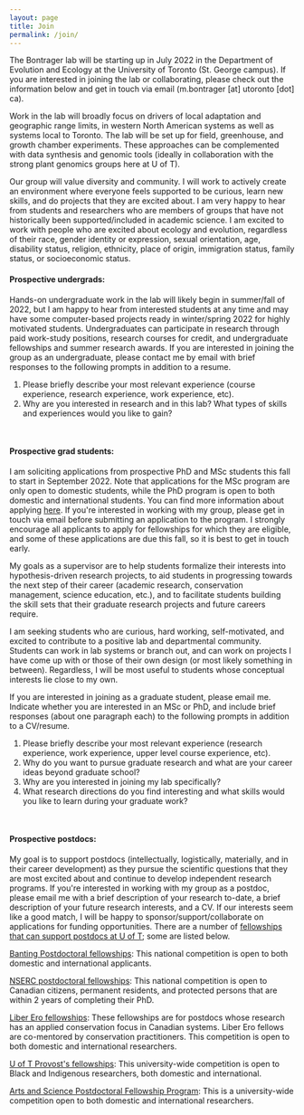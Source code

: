 ```yaml
---
layout: page
title: Join
permalink: /join/
---
```



The Bontrager lab will be starting up in July 2022 in the Department of Evolution and Ecology at the University of Toronto (St. George campus). If you are interested in joining the lab or collaborating, please check out the information below and get in touch via email (m.bontrager [at] utoronto [dot] ca).
<br>

Work in the lab will broadly focus on drivers of local adaptation and geographic range limits, in western North American systems as well as systems local to Toronto. The lab will be set up for field, greenhouse, and growth chamber experiments. These approaches can be complemented with data synthesis and genomic tools (ideally in collaboration with the strong plant genomics groups here at U of T).
<br>

Our group will value diversity and community. I will work to actively create an environment where everyone feels supported to be curious, learn new skills, and do projects that they are excited about. I am very happy to hear from students and researchers who are members of groups that have not historically been supported/included in academic science. I am excited to work with people who are excited about ecology and evolution, regardless of their race, gender identity or expression, sexual orientation, age, disability status, religion, ethnicity, place of origin, immigration status, family status, or socioeconomic status.
<br>


#### **Prospective undergrads:**

Hands-on undergraduate work in the lab will likely begin in summer/fall of 2022, but I am happy to hear from interested students at any time and may have some computer-based projects ready in winter/spring 2022 for highly motivated students. Undergraduates can participate in research through paid work-study positions, research courses for credit, and undergraduate fellowships and summer research awards. If you are interested in joining the group as an undergraduate, please contact me by email with brief responses to the following prompts in addition to a resume.

1. Please briefly describe your most relevant experience (course experience, research experience, work experience, etc).
2. Why are you interested in research and in this lab? What types of skills and experiences would you like to gain?
<br>

#### **Prospective grad students:**

I am soliciting applications from prospective PhD and MSc students this fall to start in September 2022. Note that applications for the MSc program are only open to domestic students, while the PhD program is open to both domestic and international students. You can find more information about applying [here](https://eeb.utoronto.ca/education/graduate/graduate-admissions/). If you're interested in working with my group, please get in touch via email before submitting an application to the program. I strongly encourage all applicants to apply for fellowships for which they are eligible, and some of these applications are due this fall, so it is best to get in touch early.

My goals as a supervisor are to help students formalize their interests into hypothesis-driven research projects, to aid students in progressing towards the next step of their career (academic research, conservation management, science education, etc.), and to facilitate students building the skill sets that their graduate research projects and future careers require.

I am seeking students who are curious, hard working, self-motivated, and excited to contribute to a positive lab and departmental community. Students can work in lab systems or branch out, and can work on projects I have come up with or those of their own design (or most likely something in between). Regardless, I will be most useful to students whose conceptual interests lie close to my own.

If you are interested in joining as a graduate student, please email me. Indicate whether you are interested in an MSc or PhD, and include brief responses (about one paragraph each) to the following prompts in addition to a CV/resume.

1. Please briefly describe your most relevant experience (research experience, work experience, upper level course experience, etc).
2. Why do you want to pursue graduate research and what are your career ideas beyond graduate school?
3. Why are you interested in joining my lab specifically?
4. What research directions do you find interesting and what skills would you like to learn during your graduate work?
<br>

#### **Prospective postdocs:**

My goal is to support postdocs (intellectually, logistically, materially, and in their career development) as they pursue the scientific questions that they are most excited about and continue to develop independent research programs. If you're interested in working with my group as a postdoc, please email me with a brief description of your research to-date, a brief description of your future research interests, and a CV. If our interests seem like a good match, I will be happy to sponsor/support/collaborate on applications for funding opportunities. There are a number of [fellowships that can support postdocs at U of T](https://www.sgs.utoronto.ca/awards-category/postdoctoral-awards/); some are listed below.

[Banting Postdoctoral fellowships](https://www.sgs.utoronto.ca/awards/banting-postdoctoral-fellowships-program/): This national competition is open to both domestic and international applicants.

[NSERC postdoctoral fellowships](https://www.nserc-crsng.gc.ca/Students-Etudiants/PD-NP/PDF-BP_eng.asp): This national competition is open to Canadian citizens, permanent residents, and protected persons that are within 2 years of completing their PhD.

[Liber Ero fellowships](http://liberero.ca/): These fellowships are for postdocs whose research has an applied conservation focus in Canadian systems. Liber Ero fellows are co-mentored by conservation practitioners. This competition is open to both domestic and international researchers.

[U of T Provost's fellowships](https://www.sgs.utoronto.ca/awards/provosts-postdoctoral-fellowship-program%e2%80%8b/): This university-wide competition is open to Black and Indigenous researchers, both domestic and international.

[Arts and Science Postdoctoral Fellowship Program](https://www.sgs.utoronto.ca/awards/arts-science-postdoctoral-fellowship-program/): This is a university-wide competition open to both domestic and international researchers.
